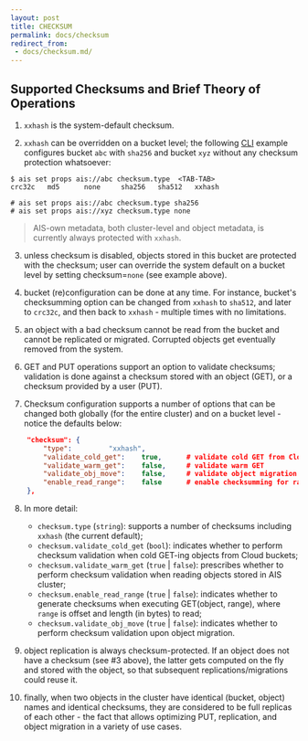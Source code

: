 ```yaml
---
layout: post
title: CHECKSUM
permalink: docs/checksum
redirect_from:
 - docs/checksum.md/
---
```


## Supported Checksums and Brief Theory of Operations

1. `xxhash` is the system-default checksum.

2. `xxhash` can be overridden on a bucket level; the following [CLI](/aistore/cmd/cli/README.md) example configures bucket `abc` with `sha256` and bucket `xyz` without any checksum protection whatsoever:

```console
$ ais set props ais://abc checksum.type  <TAB-TAB>
crc32c   md5      none     sha256   sha512   xxhash

# ais set props ais://abc checksum.type sha256
# ais set props ais://xyz checksum.type none
```

> AIS-own metadata, both cluster-level and object metadata, is currently always protected with `xxhash`.

3. unless checksum is disabled, objects stored in this bucket are protected with the checksum; user can override the system default on a bucket level by setting checksum=`none` (see example above).

4. bucket (re)configuration can be done at any time. For instance, bucket's checksumming option can be changed from `xxhash` to `sha512`,  and later to `crc32c`, and then back to `xxhash` - multiple times with no limitations.

5. an object with a bad checksum cannot be read from the bucket and cannot be replicated or migrated. Corrupted objects get eventually removed from the system.

6. GET and PUT operations support an option to validate checksums; validation is done against a checksum stored with an object (GET), or a checksum provided by a user (PUT).

7. Checksum configuration supports a number of options that can be changed both globally (for the entire cluster) and on a bucket level - notice the defaults below:

```json
	"checksum": {
		"type":			"xxhash",
		"validate_cold_get":	true,      # validate cold GET from Cloud buckets
		"validate_warm_get":	false,     # validate warm GET
		"validate_obj_move":	false,     # validate object migration
		"enable_read_range":	false      # enable checksumming for ranges
	},
```

8. In more detail:

	* `checksum.type` (`string`): supports a number of checksums including `xxhash` (the current default);
	* `checksum.validate_cold_get` (`bool`): indicates whether to perform checksum validation when cold GET-ing objects from Cloud buckets;
	* `checksum.validate_warm_get` (`true` | `false`): prescribes whether to perform checksum validation when reading objects stored in AIS cluster;
	* `checksum.enable_read_range` (`true` | `false`): indicates whether to generate checksums when executing GET(object, range), where `range` is offset and length (in bytes) to read;
	* `checksum.validate_obj_move` (`true` | `false`): indicates whether to perform checksum validation upon object migration.

9. object replication is always checksum-protected. If an object does not have a checksum (see #3 above), the latter gets computed on the fly and stored with the object, so that subsequent replications/migrations could reuse it.

10. finally, when two objects in the cluster have identical (bucket, object) names and identical checksums, they are considered to be full replicas of each other - the fact that allows optimizing PUT, replication, and object migration in a variety of use cases.
